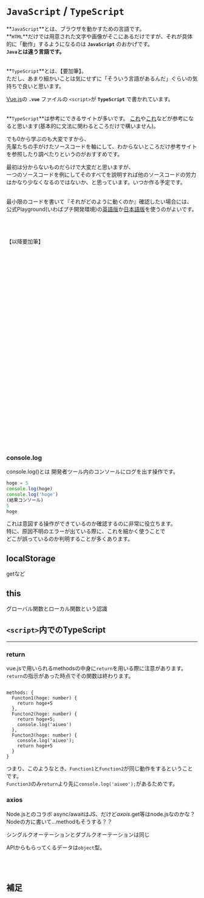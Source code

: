 # `JavaScript` / `TypeScript`

**`JavaScript`**とは、ブラウザを動かすための言語です。<br>
**`HTML`**だけでは用意された文字や画像がそこにあるだけですが、それが具体的に「動作」するようになるのは **`JavaScript`** のおかげです。<br>
**`Java`とは違う言語です。**<br>
<br>

**`TypeScript`**とは、【要加筆】。<br>
ただし、あまり細かいことは気にせずに「そういう言語があるんだ」ぐらいの気持ちで良いと思います。<br>

[Vue.js](https://hibiya-itchief.github.io/quaint-docs/developer/vue-js/#script)の **`.vue`** ファイルの `<script>`が **`TypeScript`** で書かれています。<br>
<br>

**`TypeScript`**は参考にできるサイトが多いです。
[これ](https://typescriptbook.jp/overview)や[これ](https://typescript-jp.gitbook.io/deep-dive/getting-started)などが参考になると思います(基本的に文法に関わるところだけで構いません)。<br>

でも0から学ぶのも大変ですから、<br>
先輩たちの手がけたソースコードを軸にして、わからないところだけ参考サイトを参照したり調べたりというのがおすすめです。<br>

最初は分からないものだらけで大変だと思いますが、<br>
一つのソースコードを例にしてそのすべてを説明すれば他のソースコードの労力はかなり少なくなるのではないか、と思っています。いつか作る予定です。<br>
<br>

最小限のコードを書いて『それがどのように動くのか』確認したい場合には、<br>
公式Playground(いわばプチ開発環境)の[英語版](https://www.typescriptlang.org/play)か[日本語版](https://www.typescriptlang.org/ja/play)を使うのがよいです。
<br><br><br><br>

【以降要加筆】
<br><br><br><br>
<br><br><br><br>
<br><br><br><br>
<br><br><br><br>
<br><br><br><br>
<br><br><br><br>
<br><br><br><br>
<br><br><br><br>

### console.log
console.log()とは
開発者ツール内のコンソールにログを出す操作です。
```javascript
hoge = 5
console.log(hoge)
console.log('hoge')
(結果コンソール)
5
hoge
```
これは意図する操作ができているのか確認するのに非常に役立ちます。<br>
特に、原因不明のエラーが出ている際に、これを細かく使うことで<br>
どこが誤っているのか判明することが多くあります。<br>

## localStorage
getなど






## this
グローバル関数とローカル関数という認識




## `<script>`内でのTypeScript
---
### return
vue.jsで用いられるmethodsの中身に`return`を用いる際に注意があります。<br>
`return`の指示があった時点でその関数は終わります。<br>

```vue

methods: {
  Functon1(hoge: number) {
    return hoge+5
  },
  Functon2(hoge: number) {
    return hoge+5;
    console.log('aiueo')
  },
  Functon3(hoge: number) {
    console.log('aiueo');
    return hoge+5
  }
}
```
つまり、このようなとき、`Function1`と`Function2`が同じ動作をするということです。<br>
`Function3`のみ`return`より先に`console.log('aiueo');`があるためです。<br>



### axios

Node.jsとのコラボ
async/awaitはJS、だけど$axois.$get等はnode.jsなのかな？
Nodeの方に書いて…methodもそうする？？

シングルクオーテーションとダブルクオーテーションは同じ

APIからもらってくるデータは`object`型。<br><br><br><br>

## 補足

<br><br><br><br>
